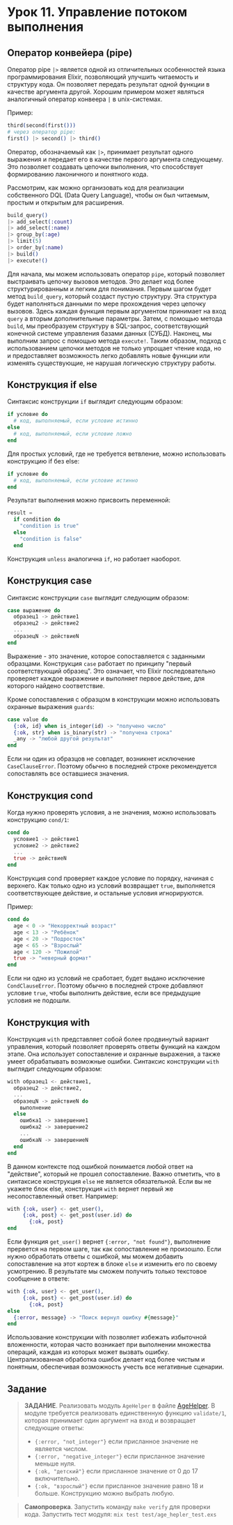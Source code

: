 # Урок 11. Управление потоком выполнения

## Оператор конвейера (pipe)

Оператор pipe `|>` является одной из отличительных особенностей языка программирования Elixir, позволяющий улучшить читаемость и структуру кода. 
Он позволяет передать результат одной функции в качестве аргумента другой. Хорошим примером может являться аналогичный оператор конвеера `|` в unix-системах.

Пример:
```elixir
third(second(first()))
# через оператор pipe:
first() |> second() |> third()
```
Оператор, обозначаемый как `|>`, принимает результат одного выражения и передает его в качестве первого аргумента следующему. 
Это позволяет создавать цепочки выполнения, что способствует формированию лаконичного и понятного кода.

Рассмотрим, как можно организовать код для реализации собственного DQL (Data Query Language), чтобы он был читаемым, простым и открытым для расширения.
```elixir
build_query()
|> add_select(:count)
|> add_select(:name)
|> group_by(:age)
|> limit(5)
|> order_by(:name)
|> build()
|> execute!()
```
Для начала, мы можем использовать оператор `pipe`, который позволяет выстраивать цепочку вызовов методов. Это делает код более структурированным и легким для понимания.
Первым шагом будет метод `build_query`, который создаст пустую структуру. Эта структура будет наполняться данными по мере прохождения через цепочку вызовов.
Здесь каждая функция первым аргументом принимает на вход `query` а вторым дополнительные параметры.
Затем, с помощью метода `build`, мы преобразуем структуру в SQL-запрос, соответствующий конечной системе управления базами данных (СУБД). Наконец, мы выполним запрос с помощью метода `execute!`.
Таким образом, подход с использованием цепочки методов не только упрощает чтение кода, но и предоставляет возможность легко добавлять новые функции или изменять существующие, не нарушая логическую структуру работы.

## Конструкция if else

Синтаксис конструкции `if` выглядит следующим образом:
```elixir
if условие do
  # код, выполняемый, если условие истинно
else
  # код, выполняемый, если условие ложно
end
```

Для простых условий, где не требуется ветвление, можно использовать конструкцию if без else:
```elixir
if условие do
  # код, выполняемый, если условие истинно
end
```

Результат выполнения можно присвоить переменной:
```elixir
result = 
  if condition do
    "condition is true"
  else
    "condition is false"
  end
```

Конструкция `unless` аналогична `if`, но работает наоборот.

## Конструкция case

Синтаксис конструкции `case` выглядит следующим образом:
```elixir
case выражение do
  образец1 -> действие1
  образец2 -> действие2
  ...
  образецN -> действиеN
end
```

Выражение - это значение, которое сопоставляется с заданными образцами.
Конструкция `case` работает по принципу "первый соответствующий образец". 
Это означает, что Elixir последовательно проверяет каждое выражение и выполняет первое действие, для которого найдено соответствие.

Кроме сопоставления с образцом в конструкции можно использовать охранные выражения `guards`:
```elixir
case value do
  {:ok, id} when is_integer(id) -> "получено число"
  {:ok, str} when is_binary(str) -> "получена строка"
  _any -> "любой другой результат"
end
```
Если ни один из образцов не совпадет, возникнет исключение `CaseClauseError`. Поэтому обычно в последней строке рекомендуется сопоставлять все оставшиеся значения.

## Конструкция cond

Когда нужно проверять условия, а не значения, можно использовать конструкцию `cond/1`:
```elixir
cond do
  условие1 -> действие1
  условие2 -> действие2
  ...
  true -> действиеN
end
```
Конструкция cond проверяет каждое условие по порядку, начиная с верхнего. Как только одно из условий возвращает `true`, выполняется соответствующее действие, и остальные условия игнорируются.

Пример:
```elixir
cond do
  age < 0 -> "Некорректный возраст"
  age < 13 -> "Ребёнок"
  age < 20 -> "Подросток"
  age < 65 -> "Взрослый"
  age < 120 -> "Пожилой"
  true -> "неверный формат"
end
```
Если ни одно из условий не сработает, будет выдано исключение `CondClauseError`. Поэтому обычно в последней строке добавляют условие `true`, чтобы выполнить действие, если все предыдущие условия не подошли.

## Конструкция with

Конструкция `with` представляет собой более продвинутый вариант управления, который позволяет проверять ответы функций на каждом этапе. Она использует сопоставление и охранные выражения, а также умеет обрабатывать возможные ошибки.
Синтаксис конструкции `with` выглядит следующим образом:
```elixir
with образец1 <- действие1,
  образец2 -> действие2,
  ...
  образецN -> действиеN do
    выполнение
  else
    ошибка1 -> завершение1
    ошибка2 -> завершение2
    ...
    ошибкаN -> завершениеN
  end
end
```
В данном контексте под ошибкой понимается любой ответ на "действие", который не прошел сопоставление.
Важно отметить, что в синтаксисе конструкция `else` не является обязательной. Если вы не укажете блок else, конструкция `with` вернет первый же несопоставленный ответ.
Например:
```elixir
with {:ok, user} <- get_user(),
     {:ok, post} <- get_post(user.id) do
       {:ok, post}
end
```
Если функция `get_user()` вернет `{:error, "not found"}`, выполнение прервется на первом шаге, так как сопоставление не произошло.
Если нужно обработать ответы с ошибкой, мы можем добавить сопоставление на этот кортеж в блоке `else` и изменить его по своему усмотрению. 
В результате мы сможем получить только текстовое сообщение в ответе:
```elixir
with {:ok, user} <- get_user(),
     {:ok, post} <- get_post(user.id) do
       {:ok, post}
else
  {:error, message} -> "Поиск вернул ошибку #{message}"
end
```

Использование конструкции with позволяет избежать избыточной вложенности, которая часто возникает при выполнении множества операций, каждая из которых может вызвать ошибку. 
Централизованная обработка ошибок делает код более чистым и понятным, обеспечивая возможность учесть все негативные сценарии.

## Задание

> **ЗАДАНИЕ**. Реализовать модуль `AgeHelper` в файле [AgeHelper](../lib/age_helper.ex).
> В модуле требуется реализовать единственную функцию `validate/1`, которая принимает один аргумент на вход и возвращает следующие ответы:
> - `{:error, "not_integer"}` если присланное значение не является числом.
> - `{:error, "negative_integer"}` если присланное значение меньше нуля.
> - `{:ok, "детский"}` если присланное значение от 0 до 17 включительно.
> - `{:ok, "взрослый"}` если присланное значение равно 18 и больше.
> Конструкцию можно выбрать любую.

> **Самопроверка**. Запустить команду `make verify` для проверки кода.
> Запустить тест модуля: `mix test test/age_hepler_test.exs`